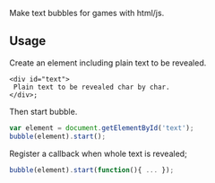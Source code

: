 Make text bubbles for games with html/js. 

## Usage
Create an element including plain text to be revealed.
```markup
<div id="text">
 Plain text to be revealed char by char.
</div>;
```

Then start bubble.
```javascript
var element = document.getElementById('text');
bubble(element).start();
```

Register a callback when whole text is revealed;
```javascript
bubble(element).start(function(){ ... });
```